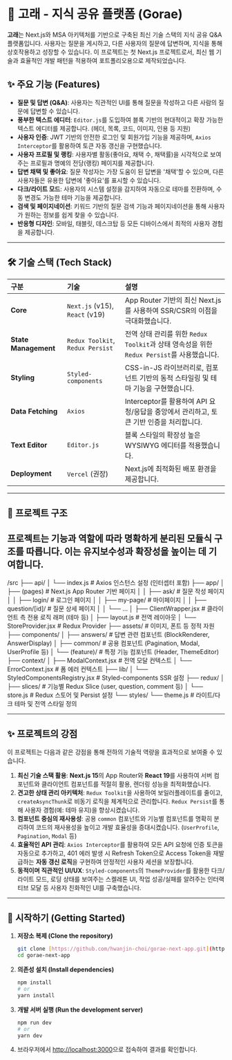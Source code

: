 # 🐋 고래 - 지식 공유 플랫폼 (Gorae)

**고래**는 Next.js와 MSA 아키텍처를 기반으로 구축된 최신 기술 스택의 지식 공유 Q&A 플랫폼입니다. 사용자는 질문을 게시하고, 다른 사용자의 질문에 답변하며, 지식을 통해 상호작용하고 성장할 수 있습니다. 이 프로젝트는 첫 Next.js 프로젝트로서, 최신 웹 기술과 효율적인 개발 패턴을 적용하여 포트폴리오용으로 제작되었습니다.

## ✨ 주요 기능 (Features)

- **질문 및 답변 (Q&A)**: 사용자는 직관적인 UI를 통해 질문을 작성하고 다른 사람의 질문에 답변할 수 있습니다.
- **풍부한 텍스트 에디터**: `Editor.js`를 도입하여 블록 기반의 현대적이고 확장 가능한 텍스트 에디터를 제공합니다. (헤더, 목록, 코드, 이미지, 인용 등 지원)
- **사용자 인증**: JWT 기반의 안전한 로그인 및 회원가입 기능을 제공하며, `Axios Interceptor`를 활용하여 토큰 자동 갱신을 구현했습니다.
- **사용자 프로필 및 랭킹**: 사용자별 활동(좋아요, 채택 수, 채택률)을 시각적으로 보여주는 프로필과 명예의 전당(랭킹) 페이지를 제공합니다.
- **답변 채택 및 좋아요**: 질문 작성자는 가장 도움이 된 답변을 '채택'할 수 있으며, 다른 사용자들은 유용한 답변에 '좋아요'를 표시할 수 있습니다.
- **다크/라이트 모드**: 사용자의 시스템 설정을 감지하여 자동으로 테마를 전환하며, 수동 변경도 가능한 테마 기능을 제공합니다.
- **검색 및 페이지네이션**: 키워드 기반의 질문 검색 기능과 페이지네이션을 통해 사용자가 원하는 정보를 쉽게 찾을 수 있습니다.
- **반응형 디자인**: 모바일, 태블릿, 데스크탑 등 모든 디바이스에서 최적의 사용자 경험을 제공합니다.

---

## 🛠️ 기술 스택 (Tech Stack)

| 구분                 | 기술                             | 설명                                                                                       |
| :------------------- | :------------------------------- | :----------------------------------------------------------------------------------------- |
| **Core**             | `Next.js` (v15), `React` (v19)   | App Router 기반의 최신 Next.js를 사용하여 SSR/CSR의 이점을 극대화했습니다.                 |
| **State Management** | `Redux Toolkit`, `Redux Persist` | 전역 상태 관리를 위한 `Redux Toolkit`과 상태 영속성을 위한 `Redux Persist`를 사용했습니다. |
| **Styling**          | `Styled-components`              | CSS-in-JS 라이브러리로, 컴포넌트 기반의 동적 스타일링 및 테마 기능을 구현했습니다.         |
| **Data Fetching**    | `Axios`                          | Interceptor를 활용하여 API 요청/응답을 중앙에서 관리하고, 토큰 기반 인증을 처리합니다.     |
| **Text Editor**      | `Editor.js`                      | 블록 스타일의 확장성 높은 WYSIWYG 에디터를 적용했습니다.                                   |
| **Deployment**       | `Vercel` (권장)                  | Next.js에 최적화된 배포 환경을 제공합니다.                                                 |

---

## 📂 프로젝트 구조

## 프로젝트는 기능과 역할에 따라 명확하게 분리된 모듈식 구조를 따릅니다. 이는 유지보수성과 확장성을 높이는 데 기여합니다.

/src
├── api/
│ └── index.js # Axios 인스턴스 설정 (인터셉터 포함)
├── app/
│ ├── (pages) # Next.js App Router 기반 페이지
│ │ ├── ask/ # 질문 작성 페이지
│ │ ├── login/ # 로그인 페이지
│ │ ├── my-page/ # 마이페이지
│ │ ├── question/[id]/ # 질문 상세 페이지
│ │ └── ...
│ ├── ClientWrapper.jsx # 클라이언트 측 전용 로직 래퍼 (테마 등)
│ ├── layout.js # 전역 레이아웃
│ └── StoreProvider.jsx # Redux Provider
├── assets/ # 이미지, 폰트 등 정적 자원
├── components/
│ ├── answers/ # 답변 관련 컴포넌트 (BlockRenderer, AnswerDisplay)
│ ├── common/ # 공용 컴포넌트 (Pagination, Modal, UserProfile 등)
│ └── (feature)/ # 특정 기능 컴포넌트 (Header, ThemeEditor)
├── context/
│ ├── ModalContext.jsx # 전역 모달 컨텍스트
│ └── ErrorContext.jsx # 폼 에러 컨텍스트
├── lib/
│ └── StyledComponentsRegistry.jsx # Styled-components SSR 설정
├── redux/
│ ├── slices/ # 기능별 Redux Slice (user, question, comment 등)
│ └── store.js # Redux 스토어 및 Persist 설정
└── styles/
└── theme.js # 라이트/다크 테마 및 전역 스타일 정의

---

## ✨ 프로젝트의 강점

이 프로젝트는 다음과 같은 강점을 통해 전하의 기술적 역량을 효과적으로 보여줄 수 있습니다.

1.  **최신 기술 스택 활용**: **Next.js 15**의 App Router와 **React 19**를 사용하여 서버 컴포넌트와 클라이언트 컴포넌트를 적절히 활용, 렌더링 성능을 최적화했습니다.
2.  **견고한 상태 관리 아키텍처**: `Redux Toolkit`을 사용하여 보일러플레이트를 줄이고, `createAsyncThunk`로 비동기 로직을 체계적으로 관리합니다. `Redux Persist`를 통해 사용자 경험(예: 테마 유지)을 향상시켰습니다.
3.  **컴포넌트 중심의 재사용성**: 공용 `common` 컴포넌트와 기능별 컴포넌트를 명확히 분리하여 코드의 재사용성을 높이고 개발 효율성을 증대시켰습니다. (`UserProfile`, `Pagination`, `Modal` 등)
4.  **효율적인 API 관리**: `Axios Interceptor`를 활용하여 모든 API 요청에 인증 토큰을 자동으로 추가하고, 401 에러 발생 시 Refresh Token으로 Access Token을 재발급하는 **자동 갱신 로직**을 구현하여 안정적인 사용자 세션을 보장합니다.
5.  **동적이며 직관적인 UI/UX**: `Styled-components`의 `ThemeProvider`를 활용한 다크/라이트 모드, 로딩 상태를 보여주는 스켈레톤 UI, 작업 성공/실패를 알려주는 인터랙티브 모달 등 사용자 친화적인 UI를 구축했습니다.

---

## 🚀 시작하기 (Getting Started)

1.  **저장소 복제 (Clone the repository)**

    ```bash
    git clone [https://github.com/hwanjin-choi/gorae-next-app.git](https://github.com/hwanjin-choi/gorae-next-app.git)
    cd gorae-next-app
    ```

2.  **의존성 설치 (Install dependencies)**

    ```bash
    npm install
    # or
    yarn install
    ```

3.  **개발 서버 실행 (Run the development server)**

    ```bash
    npm run dev
    # or
    yarn dev
    ```

4.  브라우저에서 [http://localhost:3000](http://localhost:3000)으로 접속하여 결과를 확인합니다.
